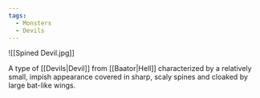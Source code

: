 ```yaml
---
tags:
  - Monsters
  - Devils
---
```

![[Spined Devil.jpg]]

A type of [[Devils|Devil]] from [[Baator|Hell]] characterized by a relatively small, impish appearance covered in sharp, scaly spines and cloaked by large bat-like wings.